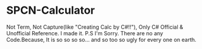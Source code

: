 # SPCN-Calculator
Not Term, Not Capture(like "Creating Calc by C#!!"), Only C# Official & Unofficial Reference.
I made it.
P.S I'm Sorry. There are no any Code.Because, It is so so so so... and so too so ugly for every one on earth.
